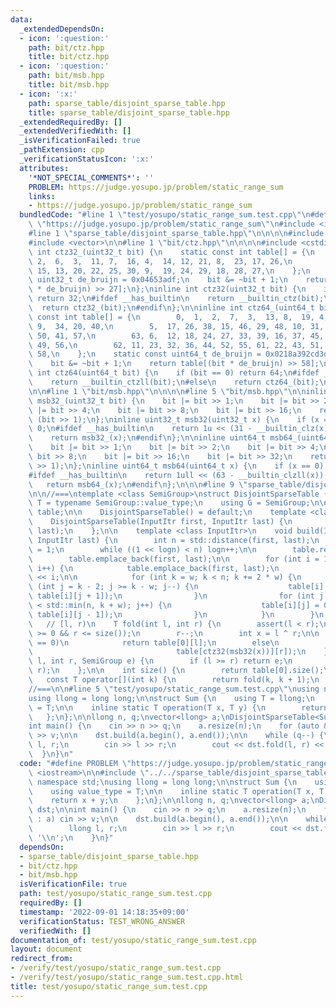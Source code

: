 ```yaml
---
data:
  _extendedDependsOn:
  - icon: ':question:'
    path: bit/ctz.hpp
    title: bit/ctz.hpp
  - icon: ':question:'
    path: bit/msb.hpp
    title: bit/msb.hpp
  - icon: ':x:'
    path: sparse_table/disjoint_sparse_table.hpp
    title: sparse_table/disjoint_sparse_table.hpp
  _extendedRequiredBy: []
  _extendedVerifiedWith: []
  _isVerificationFailed: true
  _pathExtension: cpp
  _verificationStatusIcon: ':x:'
  attributes:
    '*NOT_SPECIAL_COMMENTS*': ''
    PROBLEM: https://judge.yosupo.jp/problem/static_range_sum
    links:
    - https://judge.yosupo.jp/problem/static_range_sum
  bundledCode: "#line 1 \"test/yosupo/static_range_sum.test.cpp\"\n#define PROBLEM\
    \ \"https://judge.yosupo.jp/problem/static_range_sum\"\n#include <iostream>\n\n\
    #line 1 \"sparse_table/disjoint_sparse_table.hpp\"\n\n\n\n#include <cassert>\n\
    #include <vector>\n\n#line 1 \"bit/ctz.hpp\"\n\n\n\n#include <cstdint>\n\ninline\
    \ int ctz32_(uint32_t bit) {\n    static const int table[] = {\n        0,  1,\
    \ 2,  6,  3,  11, 7,  16, 4,  14, 12, 21, 8,  23, 17, 26,\n        31, 5, 10,\
    \ 15, 13, 20, 22, 25, 30, 9,  19, 24, 29, 18, 28, 27,\n    };\n    static const\
    \ uint32_t de_bruijn = 0x04653adf;\n    bit &= ~bit + 1;\n    return table[(bit\
    \ * de_bruijn) >> 27];\n};\ninline int ctz32(uint32_t bit) {\n    if (bit == 0)\
    \ return 32;\n#ifdef __has_builtin\n    return __builtin_ctz(bit);\n#else\n  \
    \  return ctz32_(bit);\n#endif\n};\n\ninline int ctz64_(uint64_t bit) {\n    static\
    \ const int table[] = {\n        0,  1,  2,  7,  3,  13, 8,  19, 4,  25, 14, 28,\
    \ 9,  34, 20, 40,\n        5,  17, 26, 38, 15, 46, 29, 48, 10, 31, 35, 54, 21,\
    \ 50, 41, 57,\n        63, 6,  12, 18, 24, 27, 33, 39, 16, 37, 45, 47, 30, 53,\
    \ 49, 56,\n        62, 11, 23, 32, 36, 44, 52, 55, 61, 22, 43, 51, 60, 42, 59,\
    \ 58,\n    };\n    static const uint64_t de_bruijn = 0x0218a392cd3d5dbfull;\n\
    \    bit &= ~bit + 1;\n    return table[(bit * de_bruijn) >> 58];\n};\ninline\
    \ int ctz64(uint64_t bit) {\n    if (bit == 0) return 64;\n#ifdef __has_builtin\n\
    \    return __builtin_ctzll(bit);\n#else\n    return ctz64_(bit);\n#endif\n};\n\
    \n\n#line 1 \"bit/msb.hpp\"\n\n\n\n#line 5 \"bit/msb.hpp\"\n\ninline uint32_t\
    \ msb32_(uint32_t bit) {\n    bit |= bit >> 1;\n    bit |= bit >> 2;\n    bit\
    \ |= bit >> 4;\n    bit |= bit >> 8;\n    bit |= bit >> 16;\n    return bit ^\
    \ (bit >> 1);\n};\ninline uint32_t msb32(uint32_t x) {\n    if (x == 0) return\
    \ 0;\n#ifdef __has_builtin\n    return 1u << (31 - __builtin_clz(x));\n#else\n\
    \    return msb32_(x);\n#endif\n};\n\ninline uint64_t msb64_(uint64_t bit) {\n\
    \    bit |= bit >> 1;\n    bit |= bit >> 2;\n    bit |= bit >> 4;\n    bit |=\
    \ bit >> 8;\n    bit |= bit >> 16;\n    bit |= bit >> 32;\n    return bit ^ (bit\
    \ >> 1);\n};\ninline uint64_t msb64(uint64_t x) {\n    if (x == 0) return 0;\n\
    #ifdef __has_builtin\n    return 1ull << (63 - __builtin_clzll(x));\n#else\n \
    \   return msb64_(x);\n#endif\n};\n\n\n#line 9 \"sparse_table/disjoint_sparse_table.hpp\"\
    \n\n//===\ntemplate <class SemiGroup>\nstruct DisjointSparseTable {\n    using\
    \ T = typename SemiGroup::value_type;\n    using G = SemiGroup;\n\n    std::vector<std::vector<T>>\
    \ table;\n\n    DisjointSparseTable() = default;\n    template <class InputItr>\n\
    \    DisjointSparseTable(InputItr first, InputItr last) {\n        build(first,\
    \ last);\n    };\n\n    template <class InputItr>\n    void build(InputItr first,\
    \ InputItr last) {\n        int n = std::distance(first, last);\n        int logn\
    \ = 1;\n        while ((1 << logn) < n) logn++;\n\n        table.reserve(logn);\n\
    \        table.emplace_back(first, last);\n\n        for (int i = 1; i < logn;\
    \ i++) {\n            table.emplace_back(first, last);\n            int w = 1\
    \ << i;\n\n            for (int k = w; k < n; k += 2 * w) {\n                for\
    \ (int j = k - 2; j >= k - w; j--) {\n                    table[i][j] = G::operation(table[i][j],\
    \ table[i][j + 1]);\n                }\n                for (int j = k + 1; j\
    \ < std::min(n, k + w); j++) {\n                    table[i][j] = G::operation(table[i][j],\
    \ table[i][j - 1]);\n                }\n            }\n        }\n    };\n\n \
    \   // [l, r)\n    T fold(int l, int r) {\n        assert(l < r);\n        assert(l\
    \ >= 0 && r <= size());\n        r--;\n        int x = l ^ r;\n\n        if (x\
    \ == 0)\n            return table[0][l];\n        else\n            return G::operation(table[ctz32(msb32(x))][l],\n\
    \                                table[ctz32(msb32(x))][r]);\n    };\n    T fold(int\
    \ l, int r, SemiGroup e) {\n        if (l >= r) return e;\n        return fold(l,\
    \ r);\n    };\n\n    int size() {\n        return table[0].size();\n    };\n \
    \   const T operator[](int k) {\n        return fold(k, k + 1);\n    };\n};\n\
    //===\n\n#line 5 \"test/yosupo/static_range_sum.test.cpp\"\nusing namespace std;\n\
    using llong = long long;\n\nstruct Sum {\n    using T = llong;\n    using value_type\
    \ = T;\n\n    inline static T operation(T x, T y) {\n        return x + y;\n \
    \   };\n};\n\nllong n, q;\nvector<llong> a;\nDisjointSparseTable<Sum> dst;\n\n\
    int main() {\n    cin >> n >> q;\n    a.resize(n);\n    for (auto &v : a) cin\
    \ >> v;\n\n    dst.build(a.begin(), a.end());\n\n    while (q--) {\n        llong\
    \ l, r;\n        cin >> l >> r;\n        cout << dst.fold(l, r) << '\\n';\n  \
    \  }\n}\n"
  code: "#define PROBLEM \"https://judge.yosupo.jp/problem/static_range_sum\"\n#include\
    \ <iostream>\n\n#include \"../../sparse_table/disjoint_sparse_table.hpp\"\nusing\
    \ namespace std;\nusing llong = long long;\n\nstruct Sum {\n    using T = llong;\n\
    \    using value_type = T;\n\n    inline static T operation(T x, T y) {\n    \
    \    return x + y;\n    };\n};\n\nllong n, q;\nvector<llong> a;\nDisjointSparseTable<Sum>\
    \ dst;\n\nint main() {\n    cin >> n >> q;\n    a.resize(n);\n    for (auto &v\
    \ : a) cin >> v;\n\n    dst.build(a.begin(), a.end());\n\n    while (q--) {\n\
    \        llong l, r;\n        cin >> l >> r;\n        cout << dst.fold(l, r) <<\
    \ '\\n';\n    }\n}"
  dependsOn:
  - sparse_table/disjoint_sparse_table.hpp
  - bit/ctz.hpp
  - bit/msb.hpp
  isVerificationFile: true
  path: test/yosupo/static_range_sum.test.cpp
  requiredBy: []
  timestamp: '2022-09-01 14:18:35+09:00'
  verificationStatus: TEST_WRONG_ANSWER
  verifiedWith: []
documentation_of: test/yosupo/static_range_sum.test.cpp
layout: document
redirect_from:
- /verify/test/yosupo/static_range_sum.test.cpp
- /verify/test/yosupo/static_range_sum.test.cpp.html
title: test/yosupo/static_range_sum.test.cpp
---
```

